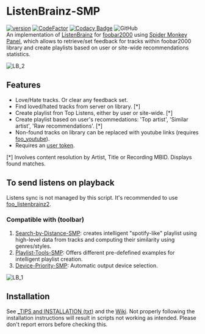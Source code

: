 # ListenBrainz-SMP
[![version][version_badge]][changelog]
[![CodeFactor][codefactor_badge]](https://www.codefactor.io/repository/github/regorxxx/ListenBrainz-SMPP/overview/main)
[![Codacy Badge][codacy_badge]](https://www.codacy.com/gh/regorxxx/ListenBrainz-SMP/dashboard?utm_source=github.com&amp;utm_medium=referral&amp;utm_content=regorxxx/ListenBrainz-SMP&amp;utm_campaign=Badge_Grade)
![GitHub](https://img.shields.io/github/license/regorxxx/ListenBrainz-SMP)  
An implementation of [ListenBrainz](https://listenbrainz.org/) for [foobar2000](https://www.foobar2000.org) using [Spider Monkey Panel](https://theqwertiest.github.io/foo_spider_monkey_panel), which allows to retrieve/set feedback for tracks within foobar2000 library and create playlists based on user or site-wide recommendations statistics.

![LB_2](https://user-images.githubusercontent.com/83307074/193407659-ca6891dc-f359-4bf4-b792-3462ffae1b11.gif)

## Features
- Love/Hate tracks. Or clear any feedback set.
- Find loved/hated tracks from server on library. [*]
- Create playlist fron Top Listens, either by user or site-wide. [*]
- Create playlist based on user's recommedations: 'Top artist', 'Similar artist', 'Raw recommendations'. [*]
- Non-found tracks on library can be replaced with youtube links (requires [foo_youtube](https://fy.3dyd.com/download/)).
- Requires an [user token](https://listenbrainz.org/profile/).

[*] Involves content resolution by Artist, Title or Recording MBID. Displays found matches.

## To send listens on playback
Listens sync is not managed by this script. It's recommended to use [foo_listenbrainz2](https://github.com/phw/foo_listenbrainz2).

### Compatible with (toolbar)
 1. [Search-by-Distance-SMP](https://github.com/regorxxx/Search-by-Distance-SMP): creates intelligent "spotify-like" playlist using high-level data from tracks and computing their similarity using genres/styles.
 2. [Playlist-Tools-SMP](https://github.com/regorxxx/Playlist-Tools-SMP): Offers different pre-defefined examples for intelligent playlist creation.
 3. [Device-Priority-SMP](https://github.com/regorxxx/Device-Priority-SMP): Automatic output device selection.

![LB_1](https://user-images.githubusercontent.com/83307074/193407662-92a43011-c3cb-4473-b9cf-7da5780fbec1.gif)

## Installation
See [_TIPS and INSTALLATION (txt)](https://github.com/regorxxx/ListenBrainz-SMP/blob/main/_TIPS%20and%20INSTALLATION.txt) and the [Wiki](https://github.com/regorxxx/ListenBrainz-SMP/wiki/Installation).
Not properly following the installation instructions will result in scripts not working as intended. Please don't report errors before checking this.

[changelog]: CHANGELOG.md
[version_badge]: https://img.shields.io/github/release/regorxxx/ListenBrainz-SMP.svg
[codacy_badge]: https://api.codacy.com/project/badge/Grade/1677d2b0dee54548bf44614fcf808529
[codefactor_badge]: https://www.codefactor.io/repository/github/regorxxx/ListenBrainz-SMP/badge/main
